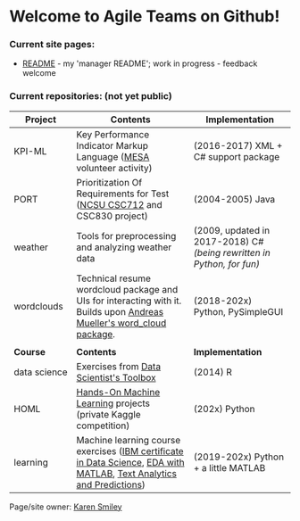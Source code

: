 # Welcome to Agile Teams on Github!

### Current site pages:
* [README](https://agileteams.github.io/manager-README/index.html) - my 'manager README'; work in progress - feedback welcome

### Current repositories: (not yet public)

Project | Contents | Implementation
------- | -------- | --------------
KPI-ML | Key Performance Indicator Markup Language ([MESA](https://github.com/MESAInternational) volunteer activity) | (2016-2017) XML + C# support package
PORT | Prioritization Of Requirements for Test ([NCSU CSC712](https://projects.ncsu.edu/grad/about-grad/board/CSC712_Course_Action_Form1.pdf) and CSC830 project) | (2004-2005) Java 
weather | Tools for preprocessing and analyzing weather data | (2009, updated in 2017-2018) C# _(being rewritten in Python, for fun)_
wordclouds | Technical resume wordcloud package and UIs for interacting with it. Builds upon [Andreas Mueller's word_cloud package](http://amueller.github.io/word_cloud/). | (2018-202x) Python, PySimpleGUI
 | | 
**Course** | **Contents** | **Implementation**
data&nbsp;science | Exercises from [Data Scientist's Toolbox](https://www.coursera.org/course/datascitoolbox) | (2014) R
HOML | [Hands-On Machine Learning](https://www.oreilly.com/library/view/hands-on-machine-learning/9781492032632/) projects (private Kaggle competition) | (202x) Python
learning | Machine learning course exercises ([IBM certificate in Data Science](https://www.coursera.org/learn/python-for-applied-data-science-ai), [EDA with MATLAB](https://www.coursera.org/learn/exploratory-data-analysis-matlab), [Text Analytics and Predictions](https://www.linkedin.com/learning/text-analytics-and-predictions-with-python-essential-training)) | (2019-202x) Python + a little MATLAB

Page/site owner: [Karen Smiley](https://karen.agileteams.com)
